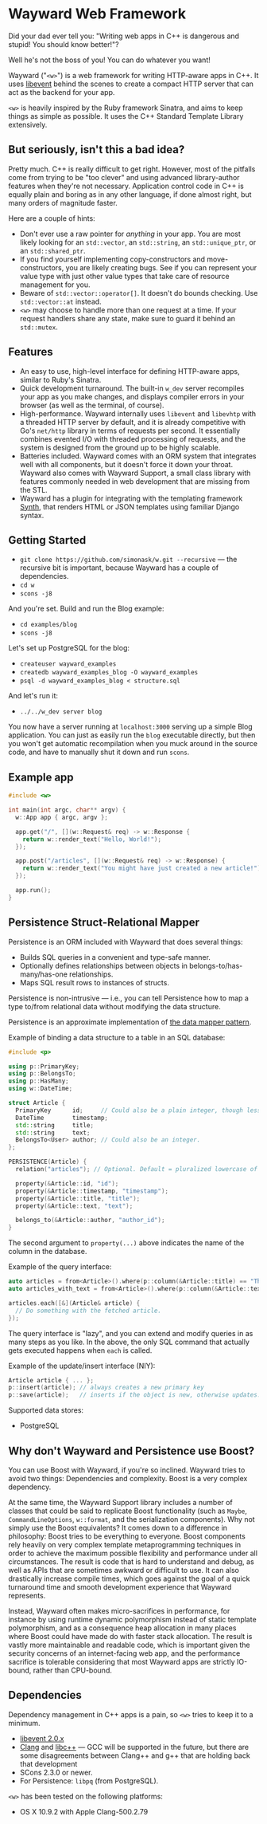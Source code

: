 Wayward Web Framework
======================

Did your dad ever tell you: "Writing web apps in C++ is dangerous and stupid! You should know better!"?

Well he's not the boss of you! You can do whatever you want!

Wayward ("`<w>`") is a web framework for writing HTTP-aware apps in C++. It uses [libevent](http://libevent.org/) behind
the scenes to create a compact HTTP server that can act as the backend for your app.

`<w>` is heavily inspired by the Ruby framework Sinatra, and aims to keep things as simple as possible.
It uses the C++ Standard Template Library extensively.


But seriously, isn't this a bad idea?
-------------------------------------

Pretty much. C++ is really difficult to get right. However, most of the pitfalls come from
trying to be "too clever" and using advanced library-author features when they're
not necessary. Application control code in C++ is equally plain and boring as in
any other language, if done almost right, but many orders of magnitude faster.

Here are a couple of hints:

- Don't ever use a raw pointer for *anything* in your <w> app. You are most
  likely looking for an `std::vector`, an `std::string`, an `std::unique_ptr`, or an `std::shared_ptr`.
- If you find yourself implementing copy-constructors and move-constructors, you are likely
  creating bugs. See if you can represent your value type with just other value types that
  take care of resource management for you.
- Beware of `std::vector::operator[]`. It doesn't do bounds checking. Use `std::vector::at` instead.
- `<w>` may choose to handle more than one request at a time. If your request handlers share
  any state, make sure to guard it behind an `std::mutex`.

Features
--------

- An easy to use, high-level interface for defining HTTP-aware apps, similar to Ruby's Sinatra.
- Quick development turnaround. The built-in `w_dev` server recompiles your app as you make changes, and displays compiler errors in your browser (as well as the terminal, of course).
- High-performance. Wayward internally uses `libevent` and `libevhtp` with a threaded HTTP server by default, and it is already competitive with Go's `net/http` library in terms of requests per second. It essentially combines evented I/O with threaded processing of requests, and the system is designed from the ground up to be highly scalable.
- Batteries included. Wayward comes with an ORM system that integrates well with all components, but it doesn't force it down your throat. Wayward also comes with Wayward Support, a small class library with features commonly needed in web development that are missing from the STL.
- Wayward has a plugin for integrating with the templating framework [Synth](https://github.com/ajg/synth), that renders HTML or JSON templates using familiar Django syntax.

Getting Started
---------------

- `git clone https://github.com/simonask/w.git --recursive` — the recursive bit is important, because Wayward has a couple of dependencies.
- `cd w`
- `scons -j8`

And you're set. Build and run the Blog example:

- `cd examples/blog`
- `scons -j8`

Let's set up PostgreSQL for the blog:

- `createuser wayward_examples`
- `createdb wayward_examples_blog -O wayward_examples`
- `psql -d wayward_examples_blog < structure.sql`

And let's run it:

- `../../w_dev server blog`

You now have a server running at `localhost:3000` serving up a simple Blog application. You can just as easily run the `blog` executable directly, but then you won't get automatic recompilation when you muck around in the source code, and have to manually shut it down and run `scons`.

Example app
-----------

```C++
#include <w>

int main(int argc, char** argv) {
  w::App app { argc, argv };

  app.get("/", [](w::Request& req) -> w::Response {
    return w::render_text("Hello, World!");
  });

  app.post("/articles", [](w::Request& req) -> w::Response) {
    return w::render_text("You might have just created a new article!");
  });

  app.run();
}
```

Persistence Struct-Relational Mapper
------------------------------------

Persistence is an ORM included with Wayward that does several things:

- Builds SQL queries in a convenient and type-safe manner.
- Optionally defines relationships between objects in belongs-to/has-many/has-one relationships.
- Maps SQL result rows to instances of structs.

Persistence is non-intrusive — i.e., you can tell Persistence how to map a type to/from relational data without modifying the data structure.

Persistence is an approximate implementation of [the data mapper pattern](http://en.wikipedia.org/wiki/Data_mapper_pattern).

Example of binding a data structure to a table in an SQL database:

```C++
#include <p>

using p::PrimaryKey;
using p::BelongsTo;
using p::HasMany;
using w::DateTime;

struct Article {
  PrimaryKey      id;     // Could also be a plain integer, though less safe.
  DateTime        timestamp;
  std::string     title;
  std::string     text;
  BelongsTo<User> author; // Could also be an integer.
};

PERSISTENCE(Article) {
  relation("articles"); // Optional. Default = pluralized lowercase of the struct name.

  property(&Article::id, "id");
  property(&Article::timestamp, "timestamp");
  property(&Article::title, "title");
  property(&Article::text, "text");

  belongs_to(&Article::author, "author_id");
}
```

The second argument to `property(...)` above indicates the name of the column in the database.

Example of the query interface:

```C++
auto articles = from<Article>().where(p::column(&Article::title) == "The title.").order(&Article::timestamp).reverse_order();
auto articles_with_text = from<Article>().where(p::column(&Article::text).like("%something%"));

articles.each([&](Article& article) {
  // Do something with the fetched article.
});
```

The query interface is "lazy", and you can extend and modify queries in as many steps as you like. In the above, the only SQL command that actually gets executed happens when `each` is called.

Example of the update/insert interface (NIY):

```C++
Article article { ... };
p::insert(article); // always creates a new primary key
p::save(article);   // inserts if the object is new, otherwise updates.
```

Supported data stores:

- PostgreSQL

Why don't Wayward and Persistence use Boost?
--------------------------------------------

You can use Boost with Wayward, if you're so inclined. Wayward tries to avoid two things: Dependencies and complexity. Boost is a very complex dependency.

At the same time, the Wayward Support library includes a number of classes that could be said to replicate Boost functionality (such as `Maybe`, `CommandLineOptions`, `w::format`, and the serialization components). Why not simply use the Boost equivalents? It comes down to a difference in philosophy: Boost tries to be everything to everyone. Boost components rely heavily on very complex template metaprogramming techniques in order to achieve the maximum possible flexibility and performance under all circumstances. The result is code that is hard to understand and debug, as well as APIs that are sometimes awkward or difficult to use. It can also drastically increase compile times, which goes against the goal of a quick turnaround time and smooth development experience that Wayward represents.

Instead, Wayward often makes micro-sacrifices in performance, for instance by using runtime dynamic polymorphism instead of static template polymorphism, and as a consequence heap allocation in many places where Boost could have made do with faster stack allocation. The result is vastly more maintainable and readable code, which is important given the security concerns of an internet-facing web app, and the performance sacrifice is tolerable considering that most Wayward apps are strictly IO-bound, rather than CPU-bound.

Dependencies
------------

Dependency management in C++ apps is a pain, so `<w>` tries to keep it to a minimum.

- [libevent 2.0.x](http://libevent.org/)
- [Clang](http://clang.llvm.org/) and [libc++](http://libcxx.llvm.org/) — GCC will be supported in the future, but there are some disagreements between Clang++ and g++ that are holding back that development
- SCons 2.3.0 or newer.
- For Persistence: `libpq` (from PostgreSQL).

`<w>` has been tested on the following platforms:

- OS X 10.9.2 with Apple Clang-500.2.79

